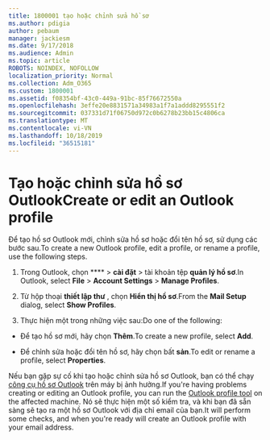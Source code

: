 ```yaml
---
title: 1800001 tạo hoặc chỉnh sửa hồ sơ
ms.author: pdigia
author: pebaum
manager: jackiesm
ms.date: 9/17/2018
ms.audience: Admin
ms.topic: article
ROBOTS: NOINDEX, NOFOLLOW
localization_priority: Normal
ms.collection: Adm_O365
ms.custom: 1800001
ms.assetid: f08354bf-43c0-449a-91bc-85f76672550a
ms.openlocfilehash: 3effe20e8831571a34983a1f7a1addd8295551f2
ms.sourcegitcommit: 037331d71f06750d972c0b6278b23bb15c4806ca
ms.translationtype: MT
ms.contentlocale: vi-VN
ms.lasthandoff: 10/18/2019
ms.locfileid: "36515181"
---
```

# <a name="create-or-edit-an-outlook-profile"></a><span data-ttu-id="b3bb6-102">Tạo hoặc chỉnh sửa hồ sơ Outlook</span><span class="sxs-lookup"><span data-stu-id="b3bb6-102">Create or edit an Outlook profile</span></span>

<span data-ttu-id="b3bb6-103">Để tạo hồ sơ Outlook mới, chỉnh sửa hồ sơ hoặc đổi tên hồ sơ, sử dụng các bước sau.</span><span class="sxs-lookup"><span data-stu-id="b3bb6-103">To create a new Outlook profile, edit a profile, or rename a profile, use the following steps.</span></span>
  
1. <span data-ttu-id="b3bb6-104">Trong Outlook, chọn \*\*\*\* \> **cài đặt** \> tài khoản tệp **quản lý hồ sơ**.</span><span class="sxs-lookup"><span data-stu-id="b3bb6-104">In Outlook, select **File** \> **Account Settings** \> **Manage Profiles**.</span></span>
    
2. <span data-ttu-id="b3bb6-105">Từ hộp thoại **thiết lập thư** , chọn **Hiển thị hồ sơ**.</span><span class="sxs-lookup"><span data-stu-id="b3bb6-105">From the **Mail Setup** dialog, select **Show Profiles**.</span></span>
    
3. <span data-ttu-id="b3bb6-106">Thực hiện một trong những việc sau:</span><span class="sxs-lookup"><span data-stu-id="b3bb6-106">Do one of the following:</span></span>
    
  - <span data-ttu-id="b3bb6-107">Để tạo hồ sơ mới, hãy chọn **Thêm**.</span><span class="sxs-lookup"><span data-stu-id="b3bb6-107">To create a new profile, select **Add**.</span></span>
    
  - <span data-ttu-id="b3bb6-108">Để chỉnh sửa hoặc đổi tên hồ sơ, hãy chọn bất **sản**.</span><span class="sxs-lookup"><span data-stu-id="b3bb6-108">To edit or rename a profile, select **Properties**.</span></span>
    
<span data-ttu-id="b3bb6-109">Nếu bạn gặp sự cố khi tạo hoặc chỉnh sửa hồ sơ Outlook, bạn có thể chạy [công cụ hồ sơ Outlook](https://aka.ms/SaRA-OutlookSetupProfile) trên máy bị ảnh hưởng.</span><span class="sxs-lookup"><span data-stu-id="b3bb6-109">If you're having problems creating or editing an Outlook profile, you can run the [Outlook profile tool](https://aka.ms/SaRA-OutlookSetupProfile) on the affected machine.</span></span> <span data-ttu-id="b3bb6-110">Nó sẽ thực hiện một số kiểm tra, và khi bạn đã sẵn sàng sẽ tạo ra một hồ sơ Outlook với địa chỉ email của bạn.</span><span class="sxs-lookup"><span data-stu-id="b3bb6-110">It will perform some checks, and when you're ready will create an Outlook profile with your email address.</span></span> 
  

